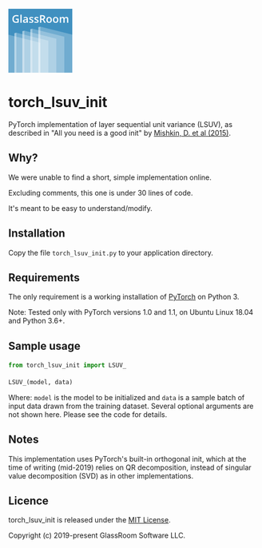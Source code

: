![GlassRoom Logo](https://github.com/glassroom/torch_lsuv_init/blob/master/glassroom-logo.png)

# torch_lsuv_init

PyTorch implementation of layer sequential unit variance (LSUV), as described in "All you need is a good init" by [Mishkin, D. et al (2015)](https://arxiv.org/abs/1511.06422).

## Why?

We were unable to find a short, simple implementation online.

Excluding comments, this one is under 30 lines of code.

It's meant to be easy to understand/modify.

## Installation

Copy the file `torch_lsuv_init.py` to your application directory.

## Requirements

The only requirement is a working installation of [PyTorch](https://pytorch.org/) on Python 3.

Note: Tested only with PyTorch versions 1.0 and 1.1, on Ubuntu Linux 18.04 and Python 3.6+.

## Sample usage

```python
from torch_lsuv_init import LSUV_

LSUV_(model, data)
```

Where: `model` is the model to be initialized and `data` is a sample batch of input data drawn from the training dataset. Several optional arguments are not shown here. Please see the code for details.

## Notes

This implementation uses PyTorch's built-in orthogonal init, which at the time of writing (mid-2019) relies on QR decomposition, instead of singular value decomposition (SVD) as in other implementations.

## Licence

torch_lsuv_init is released under the [MIT License](https://github.com/glassroom/torch_lsuv_init/blob/master/LICENSE).

Copyright (c) 2019-present GlassRoom Software LLC.
